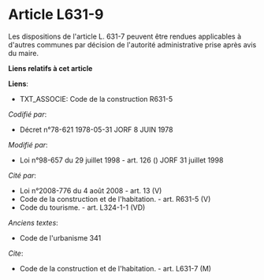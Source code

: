 # Article L631-9

Les dispositions de l'article L. 631-7 peuvent être rendues applicables à d'autres communes par décision de l'autorité
administrative prise après avis du maire.

**Liens relatifs à cet article**

**Liens**:

  - TXT_ASSOCIE: Code de la construction R631-5

_Codifié par_:

  - Décret n°78-621 1978-05-31 JORF 8 JUIN 1978

_Modifié par_:

  - Loi n°98-657 du 29 juillet 1998 - art. 126 () JORF 31 juillet 1998

_Cité par_:

  - Loi n°2008-776 du 4 août 2008 - art. 13 (V)
  - Code de la construction et de l'habitation. - art. R631-5 (V)
  - Code du tourisme. - art. L324-1-1 (VD)

_Anciens textes_:

  - Code de l'urbanisme 341

_Cite_:

  - Code de la construction et de l'habitation. - art. L631-7 (M)
